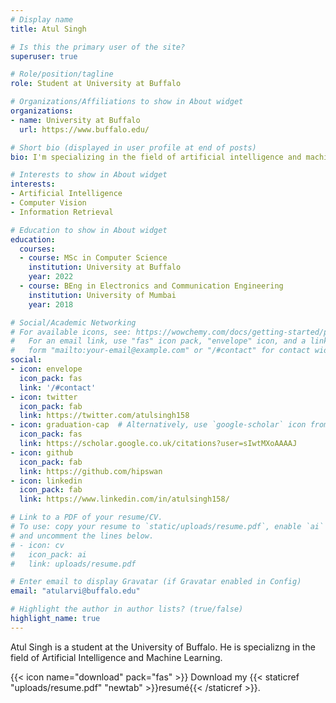 ```yaml
---
# Display name
title: Atul Singh

# Is this the primary user of the site?
superuser: true

# Role/position/tagline
role: Student at University at Buffalo

# Organizations/Affiliations to show in About widget
organizations:
- name: University at Buffalo
  url: https://www.buffalo.edu/

# Short bio (displayed in user profile at end of posts)
bio: I'm specializing in the field of artificial intelligence and machine learning at the University of Buffalo.

# Interests to show in About widget
interests:
- Artificial Intelligence
- Computer Vision
- Information Retrieval

# Education to show in About widget
education:
  courses:
  - course: MSc in Computer Science
    institution: University at Buffalo
    year: 2022
  - course: BEng in Electronics and Communication Engineering
    institution: University of Mumbai
    year: 2018

# Social/Academic Networking
# For available icons, see: https://wowchemy.com/docs/getting-started/page-builder/#icons
#   For an email link, use "fas" icon pack, "envelope" icon, and a link in the
#   form "mailto:your-email@example.com" or "/#contact" for contact widget.
social:
- icon: envelope
  icon_pack: fas
  link: '/#contact'
- icon: twitter
  icon_pack: fab
  link: https://twitter.com/atulsingh158
- icon: graduation-cap  # Alternatively, use `google-scholar` icon from `ai` icon pack
  icon_pack: fas
  link: https://scholar.google.co.uk/citations?user=sIwtMXoAAAAJ
- icon: github
  icon_pack: fab
  link: https://github.com/hipswan
- icon: linkedin
  icon_pack: fab
  link: https://www.linkedin.com/in/atulsingh158/

# Link to a PDF of your resume/CV.
# To use: copy your resume to `static/uploads/resume.pdf`, enable `ai` icons in `params.toml`, 
# and uncomment the lines below.
# - icon: cv
#   icon_pack: ai
#   link: uploads/resume.pdf

# Enter email to display Gravatar (if Gravatar enabled in Config)
email: "atularvi@buffalo.edu"

# Highlight the author in author lists? (true/false)
highlight_name: true
---
```

Atul Singh is a student at the University of Buffalo. He is specializng in the field of Artificial Intelligence and Machine Learning.


{{< icon name="download" pack="fas" >}} Download my {{< staticref "uploads/resume.pdf" "newtab" >}}resumé{{< /staticref >}}.
